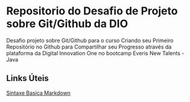 # Repositorio do Desafio de Projeto sobre Git/Github da DIO
Desafio projeto sobre Git/Github para o curso Criando seu Primeiro Repositório no Github para Compartilhar seu Progresso através da plataforma da Digital Innovation One no bootcamp Everis New Talents - Java

## Links Úteis
[Sintaxe Basica Markdown](https://www.markdownguide.org/basic-syntax/)
